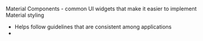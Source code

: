 Material Components - common UI widgets that make it easier to implement Material styling 
- Helps follow guidelines that are consistent among applications
- 